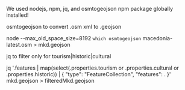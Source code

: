 We used nodejs, npm, jq, and osmtogeojson npm package globally installed!

osmtogeojson to convert .osm xml to .geojson

node --max_old_space_size=8192 `which osmtogeojson` macedonia-latest.osm > mkd.geojson

jq to filter only for tourism|historic|cultural

jq '.features | map(select(.properties.tourism or .properties.cultural or .properties.historic)) | { "type": "FeatureCollection", "features": . }' mkd.geojson > filteredMkd.geojson
